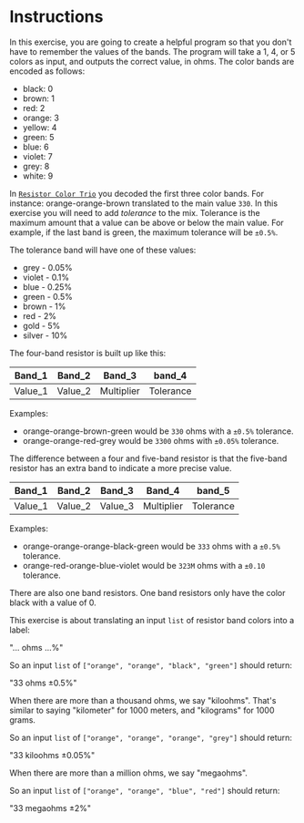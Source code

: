 # Instructions

In this exercise, you are going to create a helpful program so that you don't have to remember the values of the bands.
The program will take a 1, 4, or 5 colors as input, and outputs the correct value, in ohms.
The color bands are encoded as follows:

- black: 0
- brown: 1
- red: 2
- orange: 3
- yellow: 4
- green: 5
- blue: 6
- violet: 7
- grey: 8
- white: 9

In [`Resistor Color Trio`][resistor-color-trio-exercie] you decoded the first three color bands.
For instance: orange-orange-brown translated to the main value `330`.
In this exercise you will need to add _tolerance_ to the mix.
Tolerance is the maximum amount that a value can be above or below the main value.
For example, if the last band is green, the maximum tolerance will be `±0.5%`.

The tolerance band will have one of these values:

- grey - 0.05%
- violet - 0.1%
- blue - 0.25%
- green - 0.5%
- brown - 1%
- red - 2%
- gold - 5%
- silver - 10%

The four-band resistor is built up like this:

| Band_1  | Band_2  | Band_3     | band_4    |
| ------- | ------- | ---------- | --------- |
| Value_1 | Value_2 | Multiplier | Tolerance |

Examples:

- orange-orange-brown-green would be `330` ohms with a `±0.5%` tolerance.
- orange-orange-red-grey would be `3300` ohms with `±0.05%` tolerance.

The difference between a four and five-band resistor is that the five-band resistor has an extra band to indicate a more precise value.

| Band_1  | Band_2  | Band_3  | Band_4     | band_5    |
| ------- | ------- | ------- | ---------- | --------- |
| Value_1 | Value_2 | Value_3 | Multiplier | Tolerance |

Examples:

- orange-orange-orange-black-green would be `333` ohms with a `±0.5%` tolerance.
- orange-red-orange-blue-violet would be `323M` ohms with a `±0.10` tolerance.

There are also one band resistors.
One band resistors only have the color black with a value of 0.

This exercise is about translating an input `list` of resistor band colors into a label:

"... ohms ...%"

So an input `list` of `["orange", "orange", "black", "green"]` should return:

"33 ohms ±0.5%"

When there are more than a thousand ohms, we say "kiloohms".
 That's similar to saying "kilometer" for 1000 meters, and "kilograms" for 1000 grams.

So an input `list` of `["orange", "orange", "orange", "grey"]` should return:

"33 kiloohms ±0.05%"

When there are more than a million ohms, we say "megaohms".

So an input `list` of `["orange", "orange", "blue", "red"]` should return:

"33 megaohms ±2%"

[resistor-color-trio-exercie]: https://exercism.org/tracks/python/exercises/resistor-color-trio